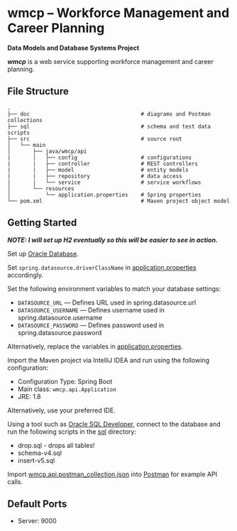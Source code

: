 # wmcp – Workforce Management and Career Planning
**Data Models and Database Systems Project**

***wmcp*** is a web service supporting workforce management and career planning.

## File Structure

    .
    ├── doc                                   # diagrams and Postman collections
    ├── sql                                   # schema and test data scripts
    ├── src                                   # source root
    │   └── main
    │       ├── java/wmcp/api
    |       |   ├── config                    # configurations
    |       |   ├── controller                # REST controllers
    |       |   ├── model                     # entity models
    |       |   ├── repository                # data access
    |       |   └── service                   # service workflows
    │       └── resources
    │           └── application.properties    # Spring properties
    └── pom.xml                               # Maven project object model

## Getting Started

***NOTE: I will set up H2 eventually so this will be easier to see in action.***

Set up [Oracle Database](http://www.oracle.com/technetwork/database/enterprise-edition/downloads/index-092322.html).

Set `spring.datasource.driverClassName` in [application.properties](https://github.com/Tlmader/wmcp/blob/master/src/main/resources/application.properties) accordingly.

Set the following environment variables to match your database settings:
* `DATASOURCE_URL` — Defines URL used in spring.datasource.url
* `DATASOURCE_USERNAME` — Defines username used in spring.datasource.username
* `DATASOURCE_PASSWORD` — Defines password used in spring.datasource.password

Alternatively, replace the variables in [application.properties](https://github.com/Tlmader/wmcp/blob/master/src/main/resources/application.properties).

Import the Maven project via IntelliJ IDEA and run using the following configuration:
* Configuration Type: Spring Boot
* Main class: `wmcp.api.Application`
* JRE: 1.8

Alternatively, use your preferred IDE.

Using a tool such as [Oracle SQL Developer](http://www.oracle.com/technetwork/developer-tools/sql-developer/overview/index-097090.html), connect to the database and run the following scripts in the [sql](https://github.com/Tlmader/wmcp/blob/master/sql) directory:
* drop.sql - drops all tables!
* schema-v4.sql
* insert-v5.sql

Import [wmcp.api.postman_collection.json](https://github.com/Tlmader/wmcp/blob/master/doc/wmcp.api.postman_collection.json) into [Postman](https://www.getpostman.com/) for example API calls.

## Default Ports
* Server: 9000
